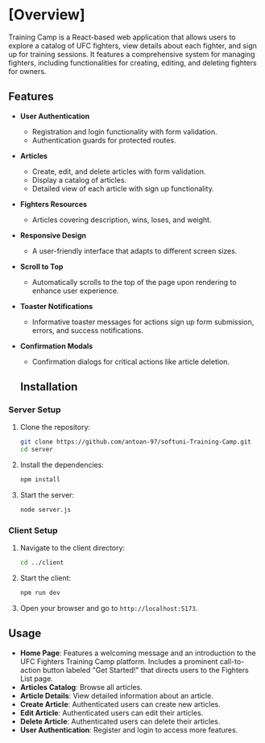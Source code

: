 # [Overview]

Training Camp is a React-based web application that allows users to explore a catalog of UFC fighters, view details about each fighter, and sign up for training sessions. It features a comprehensive system for managing fighters, including functionalities for creating, editing, and deleting fighters for owners.

## Features

- **User Authentication**
  - Registration and login functionality with form validation.
  - Authentication guards for protected routes.
- **Articles**
  - Create, edit, and delete articles with form validation.
  - Display a catalog of articles.
  - Detailed view of each article with sign up functionality.
- **Fighters Resources**
  - Articles covering description, wins, loses, and weight.
- **Responsive Design**
  - A user-friendly interface that adapts to different screen sizes.
- **Scroll to Top**
  - Automatically scrolls to the top of the page upon rendering to enhance user experience.
- **Toaster Notifications**
  - Informative toaster messages for actions sign up form submission, errors, and success notifications.
- **Confirmation Modals**
  - Confirmation dialogs for critical actions like article deletion.


  ## Installation

### Server Setup

1. Clone the repository:

   ```sh
   git clone https://github.com/antoan-97/softuni-Training-Camp.git
   cd server
   ```

2. Install the dependencies:

   ```sh
   npm install
   ```

3. Start the server:

   ```sh
   node server.js
   ```

### Client Setup

1. Navigate to the client directory:

   ```sh
   cd ../client
   ```

2. Start the client:

   ```sh
   npm run dev
   ```

3. Open your browser and go to `http://localhost:5173`.


## Usage

- **Home Page**: Features a welcoming message and an introduction to the UFC Fighters Training Camp platform. Includes a prominent call-to-action button labeled "Get Started!" that directs users to the Fighters List page.
- **Articles Catalog**: Browse all articles.
- **Article Details**: View detailed information about an article.
- **Create Article**: Authenticated users can create new articles.
- **Edit Article**: Authenticated users can edit their articles.
- **Delete Article**: Authenticated users can delete their articles.
- **User Authentication**: Register and login to access more features.